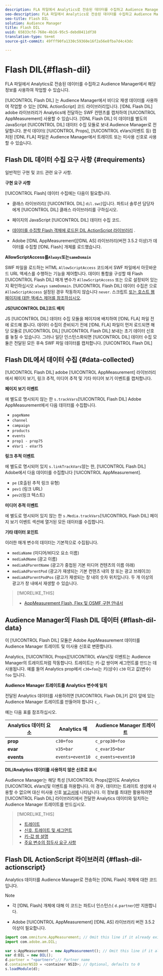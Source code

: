 ```yaml
---
description: FLA 파일에서 Analytics로 전송된 데이터를 수집하고 Audience Manager에서 해당 정보를 사용하여 작업할 수 있습니다.
seo-description: FLA 파일에서 Analytics로 전송된 데이터를 수집하고 Audience Manager에서 해당 정보를 사용하여 작업할 수 있습니다.
seo-title: Flash DIL
solution: Audience Manager
title: Flash DIL
uuid: 65833cfd-768e-4b16-95c5-debd8411df38
translation-type: tm+mt
source-git-commit: 49fff90fa1330c59360e16f2a56e8fba7d4c43dc

---
```



# Flash DIL{#flash-dil}

FLA 파일에서 Analytics로 전송된 데이터를 수집하고 Audience Manager에서 해당 정보를 사용하여 작업할 수 있습니다.

<!-- 

c_flash_dil_toc.xml

 -->

[!UICONTROL Flash DIL] 는 Audience Manager에서 비디오 재생 데이터를 사용하여 작업할 수 있는 [!DNL ActionScript] 코드 라이브러리입니다. [!DNL Flash DIL] adobe 라이브러리가 Analytics에 전달하는 SWF 컨텐츠를 캡처하여 [!UICONTROL AppMeasurement] 사용할 수 있습니다. [!DNL Flash DIL] 이 데이터를 별도의 JavaScript [!UICONTROL DIL] 데이터 수집 모듈로 보내 Audience Manager로 전달합니다. 분석 데이터( [!UICONTROL Props], [!UICONTROL eVars]이벤트 등) 캡처된 [!DNL FLA] 파일은 Audience Manager에서 트레이트 또는 미사용 신호로 사용할 수 있습니다.

## Flash DIL 데이터 수집 요구 사항 {#requirements}

일반적인 구현 및 코드 관련 요구 사항.

<!-- 

c_flash_dil_intro.xml

 -->

**구현 요구 사항**

[!UICONTROL Flash] 데이터 수집에는 다음이 필요합니다.

* 클래스 라이브러리( [!UICONTROL DIL] `dil.swc`)입니다. 파트너 솔루션 담당자에게 [!UICONTROL DIL] 클래스 라이브러리를 구하십시오.

* 페이지의 JavaScript [!UICONTROL DIL] 데이터 수집 코드.
* [데이터를 수집할 Flash 객체에 로드된 DIL ActionScript 라이브러리](../dil/dil-flash.md#flash-dil-actionscript) .
* Adobe [!DNL AppMeasurement][!DNL AS] 라이브러리(버전 3.5.2 이상)가 데이터를 수집할 [!DNL Flash] 개체를 로드했습니다.

**AllowScriptAccess를`Always`또는`sameDomain`**

SWF 파일을 로드하는 HTML `AllowScriptAccess` 코드에서 SWF 파일에서 아웃바운드 URL 액세스를 수행하는 기능을 제어합니다. 데이터 통합을 구성할 때 Flash [!UICONTROL Flash DIL] 매개 변수가 `AllowScriptAccess` 또는 으로 설정되어 있는지 확인하십시오 `always` `sameDomain`. [!UICONTROL Flash DIL] 데이터 수집은 으로 `AllowScriptAccess` 설정된 경우 작동하지 않습니다 `never`. 스크립트 [또는 호스트 웹 페이지에 대한 액세스 제어를 참조하십시오](https://helpx.adobe.com/flash/kb/control-access-scripts-host-web.html).

**JS[!UICONTROL DIL]코드 배치**

JS [!UICONTROL DIL] 데이터 수집 모듈을 페이지에 배치하여 [!DNL FLA] 파일 전에 로드해 봅니다. 데이터 수집이 준비되기 전에 [!DNL FLA] 파일이 먼저 로드되면 해당 모듈로 [!UICONTROL DIL] [!UICONTROL Flash DIL] 보내는 초기 데이터 신호를 놓칠 수 있습니다. 그러나 일단 인스턴스화되면 [!UICONTROL DIL] 데이터 수집 모듈은 전달된 모든 후속 SWF 파일 데이터를 캡처합니다. [!UICONTROL Flash DIL]

## Flash DIL에서 데이터 수집 {#data-collected}

[!UICONTROL Flash DIL] adobe [!UICONTROL AppMeasurement] 라이브러리에서 페이지 보기, 링크 추적, 미디어 추적 및 기타 미디어 보기 이벤트를 캡처합니다.

<!-- 

r_flash_dil_data_collected.xml

 -->

**페이지 보기 이벤트**

에 별도로 명시되지 않는 한 `s.trackVars`[!UICONTROL Flash DIL] Adobe AppMeasurement에서 다음 데이터를 수집합니다.

* `pageName`
* `channel`
* `campaign`
* `products`
* `events`
* `prop1 - prop75`
* `eVar1 - eVar75`

**링크 추적 이벤트**

에 별도로 명시되어 있지 `s.linkTrackVars`않는 한, [!UICONTROL Flash DIL] Adobe에서 다음 데이터를 수집합니다 [!UICONTROL AppMeasurement].

* `pe` (호출된 추적 링크 유형)
* `pev1` (링크 URL)
* `pev2`(링크 텍스트)

**미디어 추적 이벤트**

에 별도로 명시되어 있지 않는 한 `s.Media.trackVars`[!UICONTROL Flash DIL] 페이지 보기 이벤트 섹션에 열거된 모든 데이터를 수집합니다.

**기타 데이터 포인트**

이러한 매개 변수의 데이터는 기본적으로 수집됩니다.

* `mediaName` (미디어/비디오 요소 이름)
* `mediaAdName` (광고 이름)
* `mediaAdParentName` (광고가 중첩된 기본 미디어 컨텐츠의 이름 아래)
* `mediaAdParentPod` (광고가 재생되는 기본 컨텐츠 내의 창 또는 광고 브레이크)
* `mediaAdParentPodPos` (광고가 재생되는 창 내의 숫자 위치입니다. 두 개 이상의 광고가 창 내에서 재생할 수 있습니다.

>[!MORELIKE_THIS]
>
>* [AppMeasurement Flash, Flex 및 OSMF 구현 안내서](https://marketing.adobe.com/resources/help/en_US/sc/appmeasurement/flash/)


## Audience Manager의 Flash DIL 데이터 {#flash-dil-data}

이 [!UICONTROL Flash DIL] 모듈은 Adobe AppMeasurement 데이터를 Audience Manager 트레이트 및 미사용 신호로 변환합니다.

<!-- 

c_flash_dil_in_aam.xml

 -->

Analytics, [!UICONTROL Props][!UICONTROL eVars]및 이벤트는 Audience Manager의 트레이트처럼 작동합니다. 트레이트는 키-값 쌍이며 세그먼트를 만드는 데 사용됩니다. 예를 들어 Analytics prop에서 `c30=foo`는 키(상수) `c30` 이고 값(변수) `foo` 입니다.

**Audience Manager 트레이트를 Analytics 변수에 일치**

전달된 Analytics 데이터를 사용하려면 [!UICONTROL Flash DIL]키 값이 앞에 있는 Audience Manager 트레이트를 만들어야 합니다 `c_`.

예는 다음 표를 참조하십시오.

| Analytics 데이터 요소 | Analytics 예 | Audience Manager 트레이트 |
|---|---|---|
| **prop** | `c30=foo` | `c_prop30=foo` |
| **evar** | `v35=bar` | `c_evar35=bar` |
| **events** | `events=event10` | `c_events=event10` |

**DIL/Analytics 데이터를 사용하지 않은 신호로 표시**

Audience Manager는 해당 특성 [!UICONTROL Props]없이도 Analytics [!UICONTROL eVars]및 이벤트를 허용합니다. 이 경우, 데이터는 트레이트 생성에 사용할 수 없으며 대신 미사용 신호 [보고서에](../reporting/dynamic-reports/unused-signals.md) 나타납니다. 이 정보를 최대한 활용하려면 [!UICONTROL Flash DIL] 라이브러리에서 전달한 Analytics 데이터와 일치하는 Audience Manager 트레이트를 만드십시오.

>[!MORELIKE_THIS]
>
>* [트레이트](../features/traits/trait-details-page.md)
>* [신호, 트레이트 및 세그먼트](../reference/signal-trait-segment.md)
>* [키-값 쌍 설명](../reference/key-value-pairs-explained.md)
>* [주요 변수의 접두사 요구 사항](../features/traits/trait-variable-prefixes.md)


## Flash DIL ActionScript 라이브러리 {#flash-dil-actionscript}

Analytics 데이터를 Audience Manager로 전송하는 [!DNL Flash] 개체에 대한 코드입니다.

<!-- 

r_flash_dil_actionscript.xml

 -->

>[!NOTE]
>
>* 각 [!DNL Flash] 개체에 대해 이 코드는 파트너 인스턴스( `d.partner`)만 지원합니다.
   >
   >
* Adobe [!UICONTROL AppMeasurement] [!DNL AS] 라이브러리 버전 3.5.2 이상이 필요합니다.
>



```js
import com.omniture.AppMeasurement; // Omit this line if it already exists in the code 
import com.adobe.am.DIL; 
  
var s:AppMeasurement = new AppMeasurement(); // Omit this line if it already exists in the code 
var d:DIL = new DIL(); 
d.partner = "<partner>";// Partner name 
d.containerNSID = <container NSID>; // Optional, defaults to 0 
s.loadModule(d);
```

